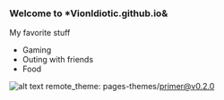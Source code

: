 ### Welcome to *Vionldiotic.github.io&

 My favorite stuff
- Gaming
- Outing with friends
- Food

![alt text](https://i.ytimg.com/vi/AaE7OOSlELw/hqdefault.jpg?sqp=-oaymwEjCNACELwBSFryq4qpAxUIARUAAAAAGAElAADIQj0AgKJDeAE=&rs=AOn4CLC1KDKUN8A79RcUrgowN4WoDEsghg)
remote_theme: pages-themes/primer@v0.2.0
